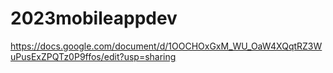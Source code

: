 # 2023mobileappdev

https://docs.google.com/document/d/1OOCHOxGxM_WU_OaW4XQqtRZ3WuPusExZPQTz0P9ffos/edit?usp=sharing
